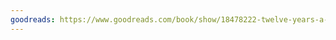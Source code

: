 ```yaml
---
goodreads: https://www.goodreads.com/book/show/18478222-twelve-years-a-slave
---
```


<!-- @Emma -->

